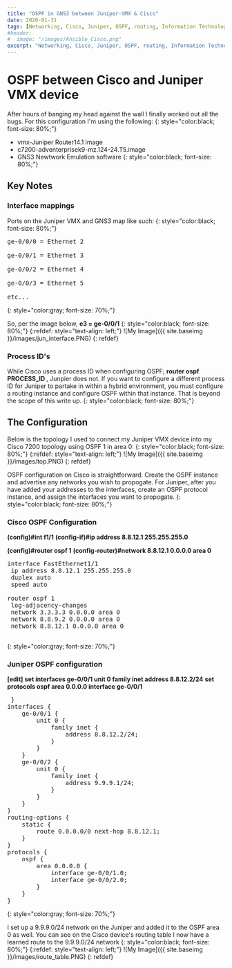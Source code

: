 ```yaml
---
title: "OSPF in GNS3 between Juniper-VMX & Cisco"
date: 2020-01-31
tags: [Networking, Cisco, Juniper, OSPF, routing, Information Technology]
#header:
#  image: "/images/Ansible_Cisco.png"
excerpt: "Networking, Cisco, Juniper, OSPF, routing, Information Technology"
---
```

# OSPF between Cisco and Juniper VMX device
After  hours of banging my head against the wall I finally worked out all the bugs. For this configuration I'm using the following:
{: style="color:black; font-size: 80%;"}

* vmx-Juniper Router14.1 image
* c7200-adventerprisek9-mz.124-24.T5.image
* GNS3 Newtwork Emulation software
{: style="color:black; font-size: 80%;"}

## Key Notes
### Interface mappings
Ports on the Juniper VMX and GNS3 map like such:
{: style="color:black; font-size: 80%;"}
<pre>
ge-0/0/0 = Ethernet 2

ge-0/0/1 = Ethernet 3

ge-0/0/2 = Ethernet 4

ge-0/0/3 = Ethernet 5

etc...
</pre>
{: style="color:gray; font-size: 70%;"}

So, per the image below, <b>e3 = ge-0/0/1</b>
{: style="color:black; font-size: 80%;"}
{:refdef: style="text-align: left;"}
![My Image]({{ site.baseimg }}/images/jun_interface.PNG)
{: refdef}
### Process ID's
While Cisco uses a process ID when configuring OSPF; <b> router ospf PROCESS_ID </b>, Junpier does not. If you want to configure a different process ID for Juniper to partake in within a hybrid environment, you must configure a routing instance and configure OSPF within that instance. That is beyond the scope of this write up.
{: style="color:black; font-size: 80%;"}

## The Configuration
Below is the topology I used to connect my Juniper VMX device into my Cisco 7200 topology using OSPF 1 in area 0:
{: style="color:black; font-size: 80%;"}
{:refdef: style="text-align: left;"}
![My Image]({{ site.baseimg }}/images/top.PNG)
{: refdef}

OSPF configuration on Cisco is straightforward. Create the OSPF instance and advertise any networks you wish to propogate. For Juniper, after you have added your addresses to the interfaces, create an OSPF protocol instance, and assign the interfaces you want to propogate.
{: style="color:black; font-size: 80%;"}

### Cisco OSPF Configuration
<b>(config)#int f1/1</b>
<b>(config-if)#ip address 8.8.12.1 255.255.255.0</b>

<b>(config)#router ospf 1</b>
<b>(config-router)#network 8.8.12.1 0.0.0.0 area 0</b>

<pre>
interface FastEthernet1/1
 ip address 8.8.12.1 255.255.255.0
 duplex auto
 speed auto

router ospf 1
 log-adjacency-changes
 network 3.3.3.3 0.0.0.0 area 0
 network 8.8.9.2 0.0.0.0 area 0
 network 8.8.12.1 0.0.0.0 area 0
 </pre>
 {: style="color:gray; font-size: 70%;"}

### Juniper OSPF configuration

<b>[edit]</b>
<b>set interfaces ge-0/0/1 unit 0 family inet address 8.8.12.2/24</b>
<b>set protocols ospf area 0.0.0.0 interface ge-0/0/1</b>

 <pre>
 }
interfaces {
    ge-0/0/1 {
        unit 0 {
            family inet {
                address 8.8.12.2/24;
            }
        }
    }
    ge-0/0/2 {
        unit 0 {
            family inet {
                address 9.9.9.1/24;
            }
        }
    }
}
routing-options {
    static {
        route 0.0.0.0/0 next-hop 8.8.12.1;
    }
}
protocols {
    ospf {
        area 0.0.0.0 {
            interface ge-0/0/1.0;
            interface ge-0/0/2.0;
        }
    }
}
</pre>
{: style="color:gray; font-size: 70%;"}

I set up a 9.9.9.0/24 network on the Juniper and added it to the OSPF area 0 as well. You can see on the Cisco device's routing table I now have a learned route to the 9.9.9.0/24 network
{: style="color:black; font-size: 80%;"}
{:refdef: style="text-align: left;"}
![My Image]({{ site.baseimg }}/images/route_table.PNG)
{: refdef}
